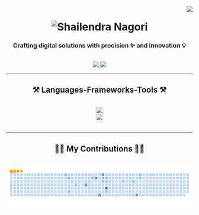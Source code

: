<img align="right" src="https://visitor-badge.laobi.icu/badge?page_id=Shelunagori.Shelunagori&left_color=red&right_color=black" />

<h1 align="center">
<img src="https://readme-typing-svg.herokuapp.com?font=Fira+Code&pause=1000&color=F71F13&center=true&vCenter=true&random=false&width=435&lines=Hi+There!+%F0%9F%91%8B;I'm+Shailendra;Software+Engineer" alt="Shailendra Nagori" />
</h1>

<h3 align="center">Crafting digital solutions with precision ✨ and innovation 💡</h3>
<br />
<div align="center">   
  <a href="[https://linkedin.com/in/pedro-sales-muniz](https://www.linkedin.com/in/shailendranagori/)" target="_blank">
    <img src="https://img.shields.io/badge/LinkedIn-0077B5?style=for-the-badge&logo=linkedin&logoColor=white" target="_blank" />
  </a>
  <a href="mailto:shailendranagori7@gmail.com">
    <img src="https://img.shields.io/badge/Gmail-333333?style=for-the-badge&logo=gmail&logoColor=red" />
  </a>
</div>
 <hr/>
 
<h2 align="center">⚒️ Languages-Frameworks-Tools ⚒️</h2>
<br/>
<div align="center">
  <img src="https://skillicons.dev/icons?i=nodejs,javascript,typescript,express,php,mongodb,mysql,redis" />  
  <br />
  <img src="https://skillicons.dev/icons?i=firebase,aws,gcp,docker,github,git,vscode" />
    <br />
</div>
<br/>
<hr/>
<div align="center">
  <h2>👨‍💻 My Contributions 🐉🐍</h2>
  <br>
  <img alt="snake eating shailendra's contributions" src="https://github.com/Shelunagori/Shelunagori/blob/output/github-contribution-grid-snake.gif" />
  <br/><br/><br/>
</div>



